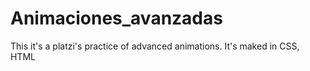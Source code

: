 # Animaciones_avanzadas
This it's a  platzi's  practice of  advanced animations. It's maked in CSS, HTML
